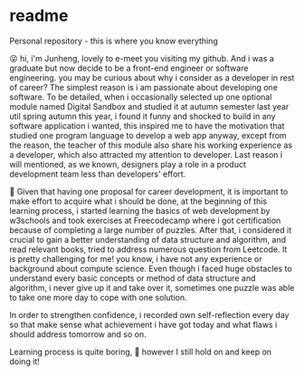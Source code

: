 # readme
Personal repository - this is where you know everything

😜 hi, i'm Junheng, lovely to e-meet you visiting my github. And i was a graduate but now decide to be a front-end engineer or software engineering. you may be curious about why i consider as a developer in rest of career? The simplest reason is i am passionate about developing one software. To be detailed, when i occasionally selected up one optional module named Digital Sandbox and studied it at autumn semester last year util spring autumn this year, i found it funny and shocked to build in any software application i wanted, this inspired me to have the motivation that studied one program language to develop a web app anyway, except from the reason, the teacher of this module also share his working experience as a developer, which also attracted my attention to developer. Last reason i will mentioned, as we known, designers play a role in a product development team less than developers' effort.

🤤 Given that having one proposal for career development, it is important to make effort to acquire what i should be done, at the beginning of this learning process, i started learning the basics of web development by w3schools and took exercises at Freecodecamp where i got certification because of completing a large number of puzzles. After that, i considered it crucial to gain a better understanding of data structure and algorithm, and read relevant books, tried to address numerous question from Leetcode. It is pretty challenging for me! you know, i have not any experience or background about compute science. Even though i faced huge obstacles to understand every basic concepts or method of data structure and algorithm, i never give up it and take over it, sometimes one puzzle was able to take one more day to cope with one solution.

In order to strengthen confidence, i recorded own self-reflection every day so that make sense what achievement i have got today and what flaws i should address tomorrow and so on.

Learning process is quite boring,  🧐 however I still hold on and keep on doing it!


